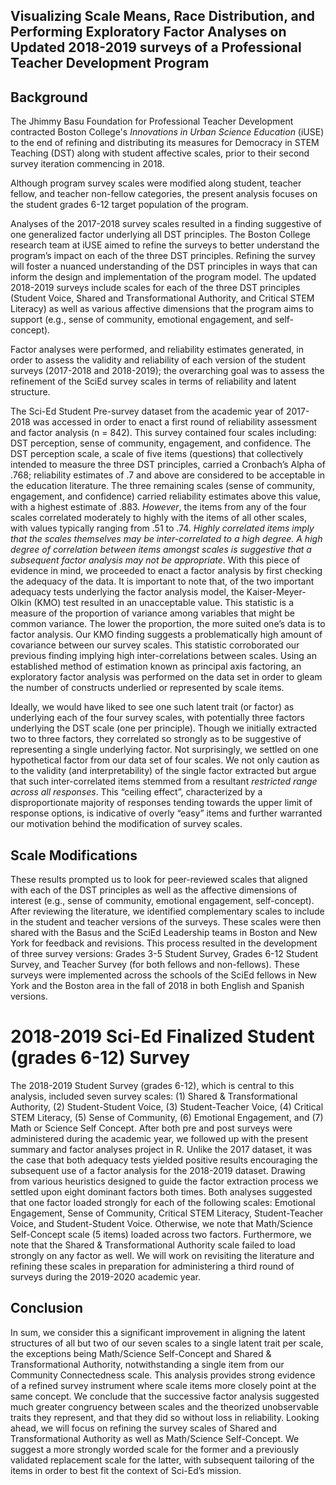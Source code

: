 ## Visualizing Scale Means, Race Distribution, and Performing Exploratory Factor Analyses on Updated 2018-2019 surveys of a Professional Teacher Development Program

## Background
The Jhimmy Basu Foundation for Professional Teacher Development contracted Boston College's _Innovations in Urban Science Education_ (iUSE) to the end of refining and distributing its measures for Democracy in STEM Teaching (DST) along with student affective scales, prior to their second survey iteration commencing in 2018.

Although program survey scales were modified along student, teacher fellow, and teacher non-fellow categories, the present analysis focuses on the student grades 6-12 target population of the program.

Analyses of the 2017-2018 survey scales resulted in a finding suggestive of one generalized factor underlying all DST principles. The Boston College research team at iUSE aimed to refine the surveys to better understand the program’s impact on each of the three DST principles. Refining the survey will foster a nuanced understanding of the DST principles in ways that can inform the design and implementation of the program model. The updated 2018-2019 surveys include scales for each of the three DST principles (Student Voice, Shared and Transformational Authority, and Critical STEM Literacy) as well as various affective dimensions that the program aims to support (e.g., sense of community, emotional engagement, and self-concept).

Factor analyses were performed, and reliability estimates generated, in order to assess the validity and reliability of each version of the student surveys (2017-2018 and 2018-2019); the overarching goal was to assess the refinement of the SciEd survey scales in terms of reliability and latent structure. 

The Sci-Ed Student Pre-survey dataset from the academic year of 2017-2018 was accessed in order to enact a first round of reliability assessment and factor analysis (n = 842).  This survey contained four scales including: DST perception, sense of community, engagement, and confidence. The DST perception scale, a scale of five items (questions) that collectively intended to measure the three DST principles, carried a Cronbach’s Alpha of .768; reliability estimates of .7 and above are considered to be acceptable in the education literature. The three remaining scales (sense of community, engagement, and confidence) carried reliability estimates above this value, with a highest estimate of .883. *However*, the items from any of the four scales correlated moderately to highly with the items of all other scales, with values typically ranging from .51 to .74. _Highly correlated items imply that the scales themselves may be inter-correlated to a high degree. A high degree of correlation between items amongst scales is suggestive that a subsequent factor analysis may not be appropriate_. With this piece of evidence in mind, we proceeded to enact a factor analysis by first checking the adequacy of the data. It is important to note that, of the two important adequacy tests underlying the factor analysis model, the Kaiser-Meyer-Olkin (KMO) test resulted in an unacceptable value. This statistic is a measure of the proportion of variance among variables that might be common variance. The lower the proportion, the more suited one’s data is to factor analysis. Our KMO finding suggests a problematically high amount of covariance between our survey scales. This statistic corroborated our previous finding implying high inter-correlations between scales. Using an established method of estimation known as principal axis factoring, an exploratory factor analysis was performed on the data set in order to gleam the number of constructs underlied or represented by scale items. 

Ideally, we would have liked to see one such latent trait (or factor) as underlying each of the four survey scales, with potentially three factors underlying the DST scale (one per principle). Though we initially extracted two to three factors, they correlated so strongly as to be suggestive of representing a single underlying factor. Not surprisingly, we settled on one hypothetical factor from our data set of four scales. We not only caution as to the validity (and interpretability) of the single factor extracted but argue that such inter-correlated items stemmed from a resultant _restricted range across all responses_. This “ceiling effect”, characterized by a disproportionate majority of responses tending towards the upper limit of response options, is indicative of overly “easy” items and further warranted our motivation behind the modification of survey scales.

## Scale Modifications
These results prompted us to look for peer-reviewed scales that aligned with each of the DST principles as well as the affective dimensions of interest (e.g., sense of community, emotional engagement, self-concept). After reviewing the literature, we identified complementary scales to include in the student and teacher versions of the surveys. These scales were then shared with the Basus and the SciEd Leadership teams in Boston and New York for feedback and revisions. This process resulted in the development of three survey versions: Grades 3-5 Student Survey, Grades 6-12 Student Survey, and Teacher Survey (for both fellows and non-fellows). These surveys were implemented across the schools of the SciEd fellows in New York and the Boston area in the fall of 2018 in both English and Spanish versions.

# 2018-2019 Sci-Ed Finalized Student (grades 6-12) Survey
The 2018-2019 Student Survey (grades 6-12), which is central to this analysis, included seven survey scales: (1) Shared & Transformational Authority, (2) Student-Student Voice, (3) Student-Teacher Voice, (4) Critical STEM Literacy, (5) Sense of Community, (6) Emotional Engagement, and (7) Math or Science Self Concept. After both pre and post surveys were administered during the academic year, we followed up with the present summary and factor analyses project in R. Unlike the 2017 dataset, it was the case that both adequacy tests yielded positive results encouraging the subsequent use of a factor analysis for the 2018-2019 dataset. Drawing from various heuristics designed to guide the factor extraction process we settled upon eight dominant factors both times. Both analyses suggested that one factor loaded strongly for each of the following scales: Emotional Engagement, Sense of Community, Critical STEM Literacy, Student-Teacher Voice, and Student-Student Voice. Otherwise, we note that Math/Science Self-Concept scale (5 items) loaded across two factors. Furthermore, we note that the Shared & Transformational Authority scale failed to load strongly on any factor as well. We will work on revisiting the literature and refining these scales in preparation for administering a third round of surveys during the 2019-2020 academic year.

## Conclusion
In sum, we consider this a significant improvement in aligning the latent structures of all but two of our seven scales to a single latent trait per scale, the exceptions being Math/Science Self-Concept and Shared & Transformational Authority, notwithstanding a single item from our Community Connectedness scale. This analysis provides strong evidence of a refined survey instrument where scale items more closely point at the same concept. We conclude that the successive factor analysis suggested much greater congruency between scales and the theorized unobservable traits they represent, and that they did so without loss in reliability. Looking ahead, we will focus on refining the survey scales of Shared and Transformational Authority as well as Math/Science Self-Concept. We suggest a more strongly worded scale for the former and a previously validated replacement scale for the latter, with subsequent tailoring of the items in order to best fit the context of Sci-Ed’s mission.

